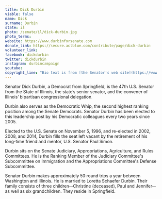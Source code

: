 ```yaml
---
title: Dick Durbin
viable: false
name: Dick
surname: Durbin
state: il
photo: /senate/il/dick-durbin.jpg
photo_terms: 
website: https://www.durbinforsenate.com
donate_link: https://secure.actblue.com/contribute/page/dick-durbin
volunteer_link: 
facebook: dickdurbin
twitter: dickdurbin
instagram: durbincampaign
youtube: 
copyright_line: "Bio text is from [the Senator's web site](https://www.durbin.senate.gov/about-dick-durbin)."
---
```

Senator Dick Durbin, a Democrat from Springfield, is the 47th U.S. Senator from the State of Illinois, the state’s senior senator, and the convener of Illinois’ bipartisan congressional delegation.

Durbin also serves as the Democratic Whip, the second highest ranking position among the Senate Democrats. Senator Durbin has been elected to this leadership post by his Democratic colleagues every two years since 2005.

Elected to the U.S. Senate on November 5, 1996, and re-elected in 2002, 2008, and 2014, Durbin fills the seat left vacant by the retirement of his long-time friend and mentor, U.S. Senator Paul Simon.

Durbin sits on the Senate Judiciary, Appropriations, Agriculture, and Rules Committees. He is the Ranking Member of the Judiciary Committee's Subcommittee on Immigration and the Appropriations Committee's Defense Subcommittee.

Senator Durbin makes approximately 50 round trips a year between Washington and Illinois. He is married to Loretta Schaefer Durbin. Their family consists of three children--Christine (deceased), Paul and Jennifer--as well as six grandchildren. They reside in Springfield.
